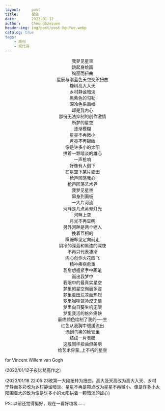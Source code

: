 ```yaml
---
layout:     post
title:      星空
date:       2022-01-12
author:     CheongSzesuen
header-img: img/post/post-bg-Yue.webp
catalog: true
tags:
    - 原创
    - 现代诗
---
```

<center>我梦见星空</center>
<center>跳起身绘画</center>
<center>绚丽而扭曲</center>
<center>星辰与湛蓝色天空交织扭曲</center>
<center>橡树高大入天</center>
<center>乡村静谧暗淡</center>
<center>黑紫色的勾勒</center>
<center>深冷色系画幅</center>
<center>却是我内心</center>
<center>那份无法抑制的创作激情</center>
<center>所梦的星空</center>
<center>逐渐模糊</center>
<center>星星不再微小</center>
<center>月亮不再银幽</center>
<center>像是许多小的太阳</center>
<center>拱着一颗暗淡的雄心</center>
<center>一声枪响</center>
<center>好像有人倒下</center>
<center>在星空下某片麦田</center>
<center>枪声回荡我心</center>
<center>枪声回荡艺术界</center>


<center>我梦见星空</center>
<center>窜身到画板</center>
<center>一大片河流</center>
<center>河畔是几点黄晕灯光</center>
<center>河畔上空</center>
<center>月光不再显明</center>
<center>另外河畔是两个老人</center>
<center>挽着互相的</center>
<center>蹒跚却坚定向前走</center>
<center>阴冷的深蓝和黑漆的深夜</center>
<center>不再只代表凄冷</center>
<center>内心创作火花四飞</center>
<center>精神疾病愈重</center>
<center>我愈想握紧手中画笔</center>
<center>画出我梦中</center>
<center>我眼中的最真实星空</center>


<center>梦里的星空绚丽多姿</center>
<center>梦里麦田荒凉而热烈</center>
<center>梦里咖啡馆冷漠无情</center>
<center>梦里向日葵生机无限</center>
<center>梦里我活的格外痛快</center>


<center>最终颜色绘制了我的一-生</center>
<center>红色从我胸中缓缓流出</center>
<center>流到乌黑的枪管里</center>
<center>结成一片表膜</center>
<center>这膜同样扭曲但美丽</center>
<center>给艺术界蒙_上不朽的星空</center>        

for Vincent Willem van Gogh             

(2022/01/12子夜忆梵高作之)      

(2023/01/18 22:05:23改第一大段扭转为扭曲，高大及天高改为高大入天、乡村宁静而多彩改为乡村静谧暗淡、星星不再是颗点改为星星不再微小、像是许多小太阳围着大的改为像是许多小的太阳拱着一颗暗淡的雄心)     

PS: 以前还觉得挺好，现在一看好垃圾……